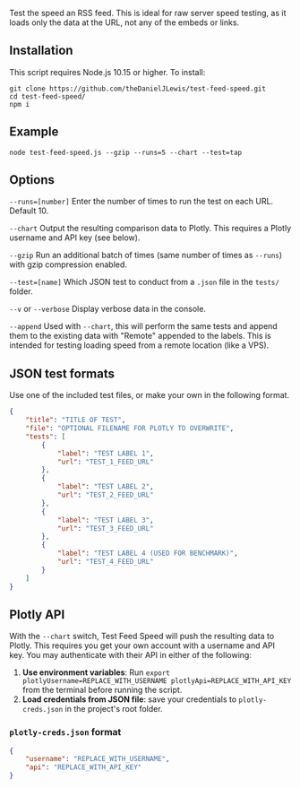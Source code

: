 Test the speed an RSS feed. This is ideal for raw server speed testing, as it loads only the data at the URL, not any of the embeds or links.

## Installation

This script requires Node.js 10.15 or higher. To install:

```shell
git clone https://github.com/theDanielJLewis/test-feed-speed.git
cd test-feed-speed/
npm i
```

## Example

```shell
node test-feed-speed.js --gzip --runs=5 --chart --test=tap
```

## Options

`--runs=[number]` Enter the number of times to run the test on each URL. Default 10.

`--chart` Output the resulting comparison data to Plotly. This requires a Plotly username and API key (see below).

`--gzip` Run an additional batch of times (same number of times as `--runs`) with gzip compression enabled.

`--test=[name]` Which JSON test to conduct from a `.json` file in the `tests/` folder.

`--v` or `--verbose` Display verbose data in the console.

`--append` Used with `--chart`, this will perform the same tests and append them to the existing data with "Remote" appended to the labels. This is intended for testing loading speed from a remote location (like a VPS).

## JSON test formats

Use one of the included test files, or make your own in the following format.

```json
{
    "title": "TITLE OF TEST",
    "file": "OPTIONAL FILENAME FOR PLOTLY TO OVERWRITE",
    "tests": [
        {
            "label": "TEST LABEL 1",
            "url": "TEST_1_FEED_URL"
        },
        {
            "label": "TEST LABEL 2",
            "url": "TEST_2_FEED_URL"
        },
        {
            "label": "TEST LABEL 3",
            "url": "TEST_3_FEED_URL"
        },
        {
            "label": "TEST LABEL 4 (USED FOR BENCHMARK)",
            "url": "TEST_4_FEED_URL"
        }
    ]
}
```

## Plotly API

With the `--chart` switch, Test Feed Speed will push the resulting data to Plotly. This requires you get your own account with a username and API key. You may authenticate with their API in either of the following:

1. **Use environment variables**: Run `export plotlyUsername=REPLACE_WITH_USERNAME plotlyApi=REPLACE_WITH_API_KEY` from the terminal before running the script.
2. **Load credentials from JSON file**: save your credentials to `plotly-creds.json` in the project's root folder. 

### `plotly-creds.json` format
```json
{
    "username": "REPLACE_WITH_USERNAME",
    "api": "REPLACE_WITH_API_KEY"
}
```
